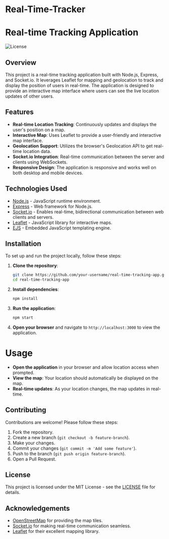 # Real-Time-Tracker
# Real-time Tracking Application

![License](https://img.shields.io/badge/license-MIT-blue.svg)

## Overview

This project is a real-time tracking application built with Node.js, Express, and Socket.io. It leverages Leaflet for mapping and geolocation to track and display the position of users in real-time. The application is designed to provide an interactive map interface where users can see the live location updates of other users.

## Features

- **Real-time Location Tracking**: Continuously updates and displays the user's position on a map.
- **Interactive Map**: Uses Leaflet to provide a user-friendly and interactive map interface.
- **Geolocation Support**: Utilizes the browser's Geolocation API to get real-time location data.
- **Socket.io Integration**: Real-time communication between the server and clients using WebSockets.
- **Responsive Design**: The application is responsive and works well on both desktop and mobile devices.

## Technologies Used

- [Node.js](https://nodejs.org/) - JavaScript runtime environment.
- [Express](https://expressjs.com/) - Web framework for Node.js.
- [Socket.io](https://socket.io/) - Enables real-time, bidirectional communication between web clients and servers.
- [Leaflet](https://leafletjs.com/) - JavaScript library for interactive maps.
- [EJS](https://ejs.co/) - Embedded JavaScript templating engine.

## Installation

To set up and run the project locally, follow these steps:

1. **Clone the repository**:
    ```bash
    git clone https://github.com/your-username/real-time-tracking-app.git
    cd real-time-tracking-app
    ```

2. **Install dependencies**:
    ```bash
    npm install
    ```

3. **Run the application**:
    ```bash
    npm start
    ```

4. **Open your browser** and navigate to `http://localhost:3000` to view the application.

# Usage

- **Open the application** in your browser and allow location access when prompted.
- **View the map**: Your location should automatically be displayed on the map.
- **Real-time updates**: As your location changes, the map updates in real-time.

## Contributing

Contributions are welcome! Please follow these steps:

1. Fork the repository.
2. Create a new branch (`git checkout -b feature-branch`).
3. Make your changes.
4. Commit your changes (`git commit -m 'Add some feature'`).
5. Push to the branch (`git push origin feature-branch`).
6. Open a Pull Request.

## License

This project is licensed under the MIT License - see the [LICENSE](LICENSE) file for details.

## Acknowledgements

- [OpenStreetMap](https://www.openstreetmap.org/) for providing the map tiles.
- [Socket.io](https://socket.io/) for making real-time communication seamless.
- [Leaflet](https://leafletjs.com/) for their excellent mapping library.

